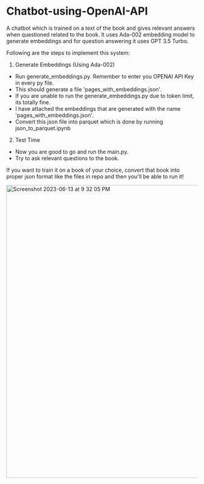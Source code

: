 # Chatbot-using-OpenAI-API
 A chatbot which is trained on a text of the book and gives relevant answers when questioned related to the book. It uses Ada-002 embedding model to generate embeddings and for question answering it uses GPT 3.5 Turbo.

Following are the steps to implement this system:
1. Generate Embeddings (Using Ada-002)
  - Run generate_embeddings.py. Remember to enter you OPENAI API Key in every py file.
  - This should generate a file 'pages_with_embeddings.json'.
  - If you are unable to run the generate_embeddings.py due to token limit, its totally fine.
  - I have attached the embeddings that are generated with the name 'pages_with_embeddings.json'.
  - Convert this json file into parquet which is done by running json_to_parquet.ipynb
 
2. Test Time
  - Now you are good to go and run the main.py.
  - Try to ask relevant questions to the book.
  
If you want to train it on a book of your choice, convert that book into proper json format like the files in repo and then you'll be able to run it!

<img width="770" alt="Screenshot 2023-06-13 at 9 32 05 PM" src="https://github.com/MaazK7/Chatbot-using-OpenAI-API/assets/115479920/4da87cb2-17dd-473f-b7ae-a1e7c30363ea">
